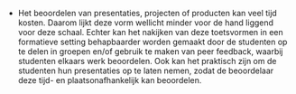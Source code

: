 * Het beoordelen van presentaties, projecten of producten kan veel tijd kosten. Daarom lijkt deze vorm wellicht minder voor de hand liggend voor deze schaal. Echter kan het nakijken van deze toetsvormen in een formatieve setting behapbaarder worden gemaakt door de studenten op te delen in groepen en/of gebruik te maken van peer feedback, waarbij studenten elkaars werk beoordelen. Ook kan het praktisch zijn om de studenten hun presentaties op te laten nemen, zodat de beoordelaar deze tijd- en plaatsonafhankelijk kan beoordelen. 